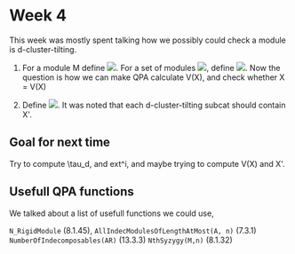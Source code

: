 

# Week 4

This week was mostly spent talking how we possibly could check a module is d-cluster-tilting.

1) For a module M define <img src="https://render.githubusercontent.com/render/math?math=V(M)%3D%5C%7BY%5Cin%5Ctext%7Bind%7D%5Cmid%5Ctext%7BExt%7D%5E1(M%2CY)%3D0%5C%7D">. For a set of modules <img src="https://render.githubusercontent.com/render/math?math=X%20%3D%20%5C%7BX_1%2C%20X_2%2C%20...%2C%20X_n%5C%7D">, define <img src="https://render.githubusercontent.com/render/math?math=V(X)%20%3D%20V(X_1)%20%5Ccap%20%5Ccdots%20%5Ccap%20V(X_n)">.  Now the question is how we can make QPA calculate V(X), and check whether X = V(X)

2) Define <img src="https://render.githubusercontent.com/render/math?math=X'%20%3D%20%5C%7B%5Ctau%5El_d%20Z%20%5Cmid%20l%5Cgeq%200%2C%20Z%20%5Ctext%7B%20%20%7D%5Ctext%7B%20%7D%5Ctext%7B%20indec%20projective%20or%20injective%7D%5C%7D">. It was noted that each d-cluster-tilting subcat should contain X'.

## Goal for next time

Try to compute \tau\_d, and ext^i, and maybe trying to compute V(X) and X'.

## Usefull QPA functions

We talked about a list of usefull functions we could use,

`N_RigidModule` (8.1.45), 
`AllIndecModulesOfLengthAtMost(A, n)` (7.3.1)
`NumberOfIndecomposables(AR)` (13.3.3)
`NthSyzygy(M,n)` (8.1.32)




